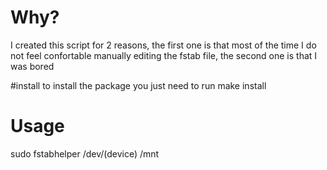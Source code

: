 # Why?
I created this script for 2 reasons, the first one is that most of the time I do not feel confortable manually editing the fstab file, the second one is that I was bored


#install 
to install the package you just need to run make install


# Usage
sudo fstabhelper /dev/(device) /mnt

